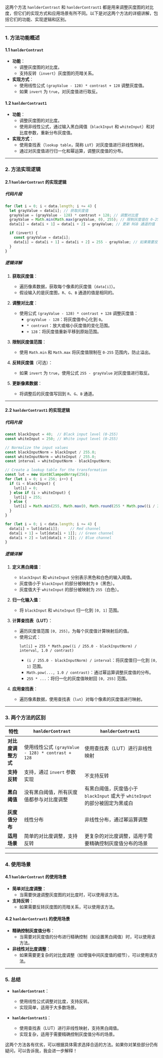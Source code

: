 这两个方法 `hanlderContrast` 和 `hanlderContrast1` 都是用来调整灰度图的对比度，但它们的实现方式和应用场景有所不同。以下是对这两个方法的详细讲解，包括它们的功能、实现逻辑和区别。

---

### **1. 方法功能概述**

#### **1.1 `hanlderContrast`**
- **功能**：
  - 调整灰度图的对比度。
  - 支持反转（`invert`）灰度图的亮暗关系。
- **实现方式**：
  - 使用线性公式 `(grayValue - 128) * contrast + 128` 调整灰度值。
  - 如果 `invert` 为 `true`，对灰度值进行取反。

#### **1.2 `hanlderContrast1`**
- **功能**：
  - 调整灰度图的对比度。
  - 使用非线性公式，通过输入黑白阈值（`blackInput` 和 `whiteInput`）和对比度参数，重新分布灰度值。
- **实现方式**：
  - 使用查找表（`lookup table`，简称 `LUT`）对灰度值进行非线性映射。
  - 通过对灰度值进行归一化和幂运算，调整灰度值的分布。

---

### **2. 方法实现逻辑**

#### **2.1 `hanlderContrast` 的实现逻辑**

##### **代码片段**
```typescript
for (let i = 0; i < data.length; i += 4) {
  let grayValue = data[i]; // 获取灰度值
  grayValue = (grayValue - 128) * contrast + 128; // 调整对比度
  grayValue = Math.min(Math.max(grayValue, 0), 255); // 限制灰度值在 0-255 范围内
  data[i] = data[i + 1] = data[i + 2] = grayValue; // 更新 RGB 通道的值

  if (invert) {
    const grayValue = data[i];
    data[i] = data[i + 1] = data[i + 2] = 255 - grayValue; // 如果需要反转，取反灰度值
  }
}
```

##### **逻辑详解**
1. **获取灰度值**：
   - 遍历像素数据，获取每个像素的灰度值（`data[i]`）。
   - 假设输入的是灰度图，`R`、`G`、`B` 通道的值是相同的。

2. **调整对比度**：
   - 使用公式 `(grayValue - 128) * contrast + 128` 调整灰度值：
     - `grayValue - 128`：将灰度值中心化到 `0`。
     - `* contrast`：放大或缩小灰度值的变化范围。
     - `+ 128`：将灰度值重新平移到原始范围。

3. **限制灰度值范围**：
   - 使用 `Math.min` 和 `Math.max` 将灰度值限制在 `0-255` 范围内，防止溢出。

4. **反转灰度值**（可选）：
   - 如果 `invert` 为 `true`，使用公式 `255 - grayValue` 对灰度值进行取反。

5. **更新像素数据**：
   - 将调整后的灰度值写回到 `R`、`G`、`B` 通道。

---

#### **2.2 `hanlderContrast1` 的实现逻辑**

##### **代码片段**
```typescript
const blackInput = 40;  // Black input level (0-255)
const whiteInput = 250; // White input level (0-255)

// Normalize the input values
const blackInputNorm = blackInput / 255.0;
const whiteInputNorm = whiteInput / 255.0;
const interval = whiteInputNorm - blackInputNorm;

// Create a lookup table for the transformation
const lut = new Uint8ClampedArray(256);
for (let i = 0; i < 256; i++) {
  if (i < blackInput) {
    lut[i] = 0;
  } else if (i > whiteInput) {
    lut[i] = 255;
  } else {
    lut[i] = Math.min(255, Math.max(0, Math.round(255 * Math.pow((i / 255.0 - blackInputNorm) / interval, 1.0 / contrast))));
  }
}

for (let i = 0; i < data.length; i += 4) {
  data[i] = lut[data[i]];     // Red channel
  data[i + 1] = lut[data[i + 1]]; // Green channel
  data[i + 2] = lut[data[i + 2]]; // Blue channel
}
```

##### **逻辑详解**
1. **定义黑白阈值**：
   - `blackInput` 和 `whiteInput` 分别表示黑色和白色的输入阈值。
   - 灰度值小于 `blackInput` 的部分被映射为 `0`（黑色）。
   - 灰度值大于 `whiteInput` 的部分被映射为 `255`（白色）。

2. **归一化输入值**：
   - 将 `blackInput` 和 `whiteInput` 归一化到 `[0, 1]` 范围。

3. **计算查找表（LUT）**：
   - 遍历灰度值范围 `[0, 255]`，为每个灰度值计算映射后的值。
   - 使用公式：
     ```plaintext
     lut[i] = 255 * Math.pow((i / 255.0 - blackInputNorm) / interval, 1.0 / contrast)
     ```
     - `(i / 255.0 - blackInputNorm) / interval`：将灰度值归一化到 `[0, 1]` 范围。
     - `Math.pow(..., 1.0 / contrast)`：通过幂运算调整灰度值的分布。
     - `255 * ...`：将归一化的灰度值映射回 `[0, 255]` 范围。

4. **应用查找表**：
   - 遍历像素数据，使用查找表（`lut`）对每个像素的灰度值进行映射。

---

### **3. 两个方法的区别**

| **特性**                | **`hanlderContrast`**                                   | **`hanlderContrast1`**                                |
|-------------------------|--------------------------------------------------------|------------------------------------------------------|
| **对比度调整方式**       | 使用线性公式 `(grayValue - 128) * contrast + 128`       | 使用查找表（LUT）进行非线性映射                      |
| **支持反转**            | 支持，通过 `invert` 参数实现                            | 不支持反转                                           |
| **黑白阈值**            | 没有黑白阈值，所有灰度值都参与对比度调整                | 有黑白阈值，灰度值小于 `blackInput` 或大于 `whiteInput` 的部分被固定为黑或白 |
| **灰度值分布**          | 线性分布                                               | 非线性分布，通过幂运算调整                          |
| **适用场景**            | 简单的对比度调整，支持反转                              | 更复杂的对比度调整，适用于需要精确控制灰度值分布的场景 |

---

### **4. 使用场景**

#### **4.1 `hanlderContrast` 的使用场景**
- **简单对比度调整**：
  - 当需要快速调整灰度图的对比度时，可以使用该方法。
- **支持反转**：
  - 如果需要反转灰度图的亮暗关系，可以使用该方法。

#### **4.2 `hanlderContrast1` 的使用场景**
- **精确控制灰度值分布**：
  - 当需要对灰度值的分布进行精确控制（如设置黑白阈值）时，可以使用该方法。
- **非线性对比度调整**：
  - 如果需要更复杂的对比度调整（如增强中间灰度值的细节），可以使用该方法。

---

### **5. 总结**

- **`hanlderContrast`**：
  - 使用线性公式调整对比度，支持反转。
  - 实现简单，适用于大多数场景。

- **`hanlderContrast1`**：
  - 使用查找表（LUT）进行非线性映射，支持黑白阈值。
  - 实现复杂，适用于需要精确控制灰度值分布的场景。

这两个方法各有优劣，可以根据具体需求选择合适的方法。如果你对某些部分仍有疑问，可以告诉我，我会进一步解释！
